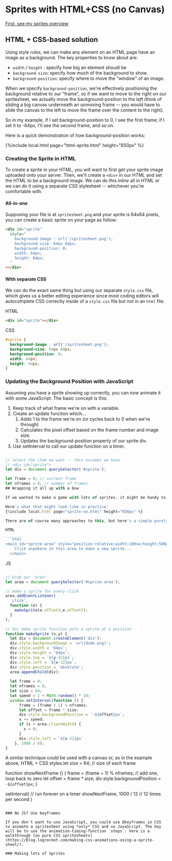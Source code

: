 # Sprites with HTML+CSS (no Canvas)

[First, see my sprites overview](sprites.md)


## HTML + CSS-based solution

Using style rules, we can make any element on an HTML page have an image as a background. The key properties to know about are:

* `width` / `height` : specify how big an element shoudl be
* `background-size`: specify how much of the background to show.
* `background-position`: specify where to move the "window" of an image.

When we specify `background-position`, we're effectively positioning the background relative to our "frame", so if we want to move to the right on our spritesheet, we
actually move the background-position to the *left* (think of sliding a big canvas
underneath an unmoving frame -- you would have to slide the canvas to the left to
move the frame over the content to the right).

So in my example, if I set background-position to 0, I see the first frame; if I set
it to -64px, I'll see the second frame, and so on.

Here is a quick demonstration of how background-position works:

{%include local.html page="html-sprite.html" height="650px" %}

### Creating the Sprite in HTML

To create a sprite in your HTML, you will want to first get your sprite image uploaded onto your server. Then, we'll create a `<div>` in our HTML and set the HTML to be a background image. We can do this *inline* all in HTML or we can do it using a separate *CSS* stylesheet -- whichever you're comfortable with.

#### All-in-one

Supposing your file is at `spritesheet.png` and your sprite is 64x64 pixels, you can create a basic sprite on your page as follow:

```html
<div id="sprite"
  style="
    background-image : url('/spritesheet.png');
    background-size: 64px 64px;
    background-position: 0;
    width: 64px;
    height: 64px;
  "
></div>
```

#### With separate CSS

We can do the exact same thing but using our separate `style.css` file, which gives us a better editing experience since most coding editors will autocomplete CSS correctly inside of a `style.css` file but not in an `html` file:

HTML

```html
<div id="sprite"></div>
```

CSS

```css
#sprite {
  background-image : url('/spritesheet.png');
  background-size: 64px 64px;
  background-position: 0;
  width: 64px;
  height: 64px;
}
```

### Updating the Background Position with JavaScript

Assuming you have a sprite showing up correctly, you can now animate it with some JavaScript. The basic concept is this:

1. Keep track of what frame we're on with a variable.
2. Create an update function which...
   1. Adds 1 to the frame we're on (or cycles back to 0 when we're through)
   2. Calculates the pixel offset based on the frame number and image size.
   3. Updates the background-position property of our sprite div.
3. Use setInterval to call our update function on a timer.

```javascript

// select the item we want -- this assumes we have
// <div id="sprite">
let div = document.querySelector('#sprite'); 

let frame = 0; // current frame
let nframes = 8; // number of frames
## Wrapping it all up with a bow

If we wanted to make a game with lots of sprites, it might be handy to make a function which creates our sprite and starts it animating automatically.

Here's what that might look like in practice:
{%include local.html page="sprite-oo.html" height="650px" %}

There are of course many approaches to this, but here's a simple purely functional approach:

HTML

```html
<main id="sprite-area" style="position:relative;width:100vw;height:500px;background-color:#cecece;color:#222;display:flex;place-content:center;">
    Click anywhere in this area to make a new sprite...
  </main>
```

JS

```javascript

// Grab our "area"
let area = document.querySelector('#sprite-area');

// make a sprite for every click
area.addEventListener(
  'click',
  function (e) {    
    makeSprite(e.offsetX,e.offsetY);
  }
);

// Our make sprite function puts a sprite at a position
function makeSprite (x,y) {
  let div = document.createElement('div');
  div.style.backgroundImage = 'url(dude.png)';
  div.style.width = '64px';
  div.style.height = '64px';
  div.style.top = `${y-32}px`;
  div.style.left = `${x-32}px`;
  div.style.position = 'absolute';
  area.appendChild(div);
  
  let frame = 0;
  let nframes = 8;
  let size = 64;
  let speed = 2 + Math.random() * 10;
  window.setInterval(function () {
      frame = (frame + 1) % nframes;
      let offset = frame * size;
      div.style.backgroundPosition = `-${offset}px`;     
      x += speed;        
      if (x > area.clientWidth) {
        x = 0;
      }
      div.style.left = `${x-32}px`
    }, 1000 / 6);
}
```

A similar technique could be used with a canvas or, as in the example above, HTML + CSS styles.let size = 64; // size of each frame

function showNextFrame () {
  frame = (frame + 1) % nframes; // add one, loop back to zero
  let offset = frame * size;
  div.style.backgroundPosition = `-${offset}px`;
}

setInterval( // run forever on a timer
  showNextFrame,
  1000 / 12 // 12 times per second
)

```

### No JS? Use keyframes

If you don't want to use JavaScript, you could use @keyframes in CSS to animate a spritesheet using *only* CSS and no JavaScript. The key will be to use the animation-timing-function `steps`: here is a walkthrough [on pure CSS spritesheets](https://blog.logrocket.com/making-css-animations-using-a-sprite-sheet/).

### Making lots of Sprites

